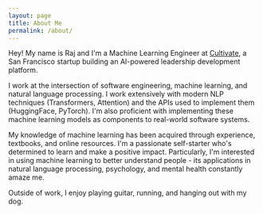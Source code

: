 ```yaml
---
layout: page
title: About Me
permalink: /about/
---
```


Hey! My name is Raj and I'm a Machine Learning Engineer at [Cultivate](https://cultivate.com/),
a San Francisco startup building an AI-powered leadership development platform.

I work at the intersection of software engineering, machine learning, and natural language processing.
I work extensively with modern NLP techniques (Transformers, Attention) and the APIs used to implement
them (HuggingFace, PyTorch). I'm also proficient with implementing these machine learning models as components to real-world software systems.

My knowledge of machine learning has been acquired through experience, textbooks, and online resources. I'm a passionate self-starter who's determined
to learn and make a positive impact. Particularly, I'm interested in using machine learning to better understand
people - its applications in natural language processing, psychology, and mental health constantly amaze me.

Outside of work, I enjoy playing guitar, running, and hanging out with my dog.

